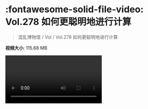 # :fontawesome-solid-file-video: Vol.278 如何更聪明地进行计算

> 混乱博物馆 / Vol / Vol.278 如何更聪明地进行计算

**视频大小**: 115.68 MB

<div class="video"><video src="https://file.hsyhx.top/archive/混乱博物馆/Vol/Vol.278 如何更聪明地进行计算.mp4" controls preload>🤔 您的浏览器不支持 video 标签</video></div>